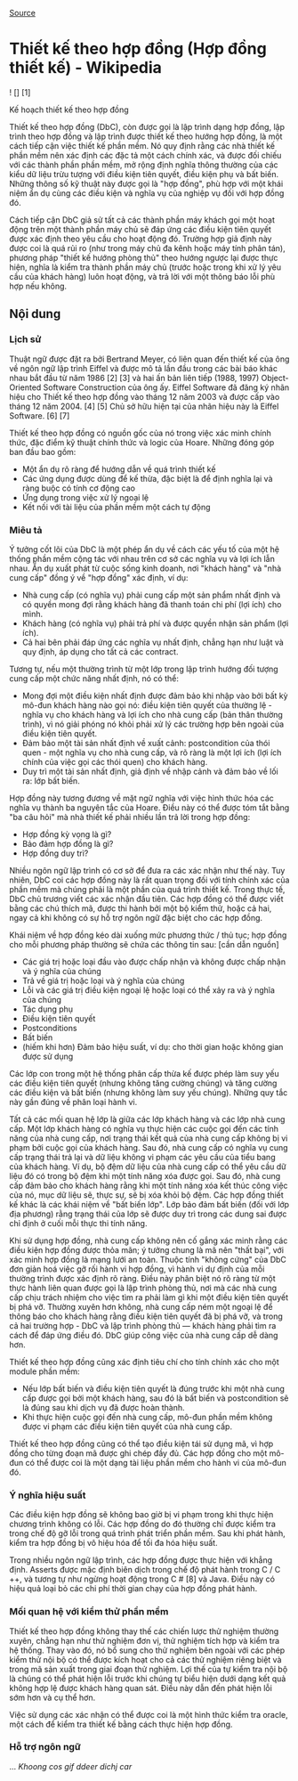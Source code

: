 [Source](https://en.m.wikipedia.org/wiki/Design_by_contract "Permalink to Design by contract - Wikipedia")

# Thiết kế theo hợp đồng (Hợp đồng thiết kế) - Wikipedia

! [] [1]

Kế hoạch thiết kế theo hợp đồng

Thiết kế theo hợp đồng (DbC), còn được gọi là lập trình dạng hợp đồng, lập trình theo hợp đồng và lập trình được thiết kế theo hướng hợp đồng, là một cách tiếp cận việc thiết kế phần mềm. Nó quy định rằng các nhà thiết kế phần mềm nên xác định các đặc tả một cách chính xác, và được đối chiếu với các thành phần phần mềm, mở rộng định nghĩa thông thường của các kiểu dữ liệu trừu tượng với điều kiện tiên quyết, điều kiện phụ và bất biến. Những thông số kỹ thuật này được gọi là "hợp đồng", phù hợp với một khái niệm ẩn dụ cùng các điều kiện và nghĩa vụ của nghiệp vụ đối với hợp đồng đó.

Cách tiếp cận DbC giả sử tất cả các thành phần máy khách gọi một hoạt động trên một thành phần máy chủ sẽ đáp ứng các điều kiện tiên quyết được xác định theo yêu cầu cho hoạt động đó. Trường hợp giả định này được coi là quá rủi ro (như trong máy chủ đa kênh hoặc máy tính phân tán), phương pháp "thiết kế hướng phòng thủ" theo hướng ngược lại được thực hiện, nghĩa là kiểm tra thành phần máy chủ (trước hoặc trong khi xử lý yêu cầu của khách hàng) luôn hoạt động, và trả lời với một thông báo lỗi phù hợp nếu không.

## Nội dung

### Lịch sử

Thuật ngữ được đặt ra bởi Bertrand Meyer, có liên quan đến thiết kế của ông về ngôn ngữ lập trình Eiffel và được mô tả lần đầu trong các bài báo khác nhau bắt đầu từ năm 1986 [2] [3] và hai ấn bản liên tiếp (1988, 1997) Object-Oriented Software Construction của ông ấy. Eiffel Software đã đăng ký nhãn hiệu cho Thiết kế theo hợp đồng vào tháng 12 năm 2003 và được cấp vào tháng 12 năm 2004. [4] [5] Chủ sở hữu hiện tại của nhãn hiệu này là Eiffel Software. [6] [7]

Thiết kế theo hợp đồng có nguồn gốc của nó trong việc xác minh chính thức, đặc điểm kỹ thuật chính thức và logic của Hoare. Những đóng góp ban đầu bao gồm:

* Một ẩn dụ rõ ràng để hướng dẫn về quá trình thiết kế
* Các ứng dụng được dùng để kế thừa, đặc biệt là để định nghĩa lại và ràng buộc có tính cơ động cao
* Ứng dụng trong việc xử lý ngoại lệ
* Kết nối với tài liệu của phần mềm một cách tự động

### Miêu tả

Ý tưởng cốt lõi của DbC là một phép ẩn dụ về cách các yếu tố của một hệ thống phần mềm cộng tác với nhau trên cơ sở các nghĩa vụ và lợi ích lẫn nhau. Ẩn dụ xuất phát từ cuộc sống kinh doanh, nơi "khách hàng" và "nhà cung cấp" đồng ý về "hợp đồng" xác định, ví dụ:

* Nhà cung cấp (có nghĩa vụ) phải cung cấp một sản phẩm nhất định và có quyền mong đợi rằng khách hàng đã thanh toán chi phí (lợi ích) cho mình.
* Khách hàng (có nghĩa vụ) phải trả phí và được quyền nhận sản phẩm (lợi ích).
* Cả hai bên phải đáp ứng các nghĩa vụ nhất định, chẳng hạn như luật và quy định, áp dụng cho tất cả các contract.

Tương tự, nếu một thường trình từ một lớp trong lập trình hướng đối tượng cung cấp một chức năng nhất định, nó có thể:

* Mong đợi một điều kiện nhất định được đảm bảo khi nhập vào bởi bất kỳ mô-đun khách hàng nào gọi nó: điều kiện tiên quyết của thường lệ - nghĩa vụ cho khách hàng và lợi ích cho nhà cung cấp (bản thân thường trình), vì nó giải phóng nó khỏi phải xử lý các trường hợp bên ngoài của điều kiện tiên quyết.
* Đảm bảo một tài sản nhất định về xuất cảnh: postcondition của thói quen - một nghĩa vụ cho nhà cung cấp, và rõ ràng là một lợi ích (lợi ích chính của việc gọi các thói quen) cho khách hàng.
* Duy trì một tài sản nhất định, giả định về nhập cảnh và đảm bảo về lối ra: lớp bất biến.

Hợp đồng này tương đương về mặt ngữ nghĩa với việc hình thức hóa các nghĩa vụ thành ba nguyên tắc của Hoare. Điều này có thể được tóm tắt bằng "ba câu hỏi" mà nhà thiết kế phải nhiều lần trả lời trong hợp đồng:

* Hợp đồng kỳ vọng là gì?
* Bảo đảm hợp đồng là gì?
* Hợp đồng duy trì?

Nhiều ngôn ngữ lập trình có cơ sở để đưa ra các xác nhận như thế này. Tuy nhiên, DbC coi các hợp đồng này là rất quan trọng đối với tính chính xác của phần mềm mà chúng phải là một phần của quá trình thiết kế. Trong thực tế, DbC chủ trương viết các xác nhận đầu tiên. Các hợp đồng có thể được viết bằng các chú thích mã, được thi hành bởi một bộ kiểm thử, hoặc cả hai, ngay cả khi không có sự hỗ trợ ngôn ngữ đặc biệt cho các hợp đồng.

Khái niệm về hợp đồng kéo dài xuống mức phương thức / thủ tục; hợp đồng cho mỗi phương pháp thường sẽ chứa các thông tin sau: [cần dẫn nguồn]

* Các giá trị hoặc loại đầu vào được chấp nhận và không được chấp nhận và ý nghĩa của chúng
* Trả về giá trị hoặc loại và ý nghĩa của chúng
* Lỗi và các giá trị điều kiện ngoại lệ hoặc loại có thể xảy ra và ý nghĩa của chúng
* Tác dụng phụ
* Điều kiện tiên quyết
* Postconditions
* Bất biến
* (hiếm khi hơn) Đảm bảo hiệu suất, ví dụ: cho thời gian hoặc không gian được sử dụng

Các lớp con trong một hệ thống phân cấp thừa kế được phép làm suy yếu các điều kiện tiên quyết (nhưng không tăng cường chúng) và tăng cường các điều kiện và bất biến (nhưng không làm suy yếu chúng). Những quy tắc này gần đúng về phân loại hành vi.

Tất cả các mối quan hệ lớp là giữa các lớp khách hàng và các lớp nhà cung cấp. Một lớp khách hàng có nghĩa vụ thực hiện các cuộc gọi đến các tính năng của nhà cung cấp, nơi trạng thái kết quả của nhà cung cấp không bị vi phạm bởi cuộc gọi của khách hàng. Sau đó, nhà cung cấp có nghĩa vụ cung cấp trạng thái trả lại và dữ liệu không vi phạm các yêu cầu của tiểu bang của khách hàng. Ví dụ, bộ đệm dữ liệu của nhà cung cấp có thể yêu cầu dữ liệu đó có trong bộ đệm khi một tính năng xóa được gọi. Sau đó, nhà cung cấp đảm bảo cho khách hàng rằng khi một tính năng xóa kết thúc công việc của nó, mục dữ liệu sẽ, thực sự, sẽ bị xóa khỏi bộ đệm. Các hợp đồng thiết kế khác là các khái niệm về "bất biến lớp". Lớp bảo đảm bất biến (đối với lớp địa phương) rằng trạng thái của lớp sẽ được duy trì trong các dung sai được chỉ định ở cuối mỗi thực thi tính năng.

Khi sử dụng hợp đồng, nhà cung cấp không nên cố gắng xác minh rằng các điều kiện hợp đồng được thỏa mãn; ý tưởng chung là mã nên "thất bại", với xác minh hợp đồng là mạng lưới an toàn. Thuộc tính "không cứng" của DbC đơn giản hoá việc gỡ rối hành vi hợp đồng, vì hành vi dự định của mỗi thường trình được xác định rõ ràng. Điều này phân biệt nó rõ ràng từ một thực hành liên quan được gọi là lập trình phòng thủ, nơi mà các nhà cung cấp chịu trách nhiệm cho việc tìm ra phải làm gì khi một điều kiện tiên quyết bị phá vỡ. Thường xuyên hơn không, nhà cung cấp ném một ngoại lệ để thông báo cho khách hàng rằng điều kiện tiên quyết đã bị phá vỡ, và trong cả hai trường hợp - DbC và lập trình phòng thủ — khách hàng phải tìm ra cách để đáp ứng điều đó. DbC giúp công việc của nhà cung cấp dễ dàng hơn.

Thiết kế theo hợp đồng cũng xác định tiêu chí cho tính chính xác cho một module phần mềm:

* Nếu lớp bất biến và điều kiện tiên quyết là đúng trước khi một nhà cung cấp được gọi bởi một khách hàng, sau đó là bất biến và postcondition sẽ là đúng sau khi dịch vụ đã được hoàn thành.
* Khi thực hiện cuộc gọi đến nhà cung cấp, mô-đun phần mềm không được vi phạm các điều kiện tiên quyết của nhà cung cấp.

Thiết kế theo hợp đồng cũng có thể tạo điều kiện tái sử dụng mã, vì hợp đồng cho từng đoạn mã được ghi chép đầy đủ. Các hợp đồng cho một mô-đun có thể được coi là một dạng tài liệu phần mềm cho hành vi của mô-đun đó.
### Ý nghĩa hiệu suất

Các điều kiện hợp đồng sẽ không bao giờ bị vi phạm trong khi thực hiện chương trình không có lỗi. Các hợp đồng do đó thường chỉ được kiểm tra trong chế độ gỡ lỗi trong quá trình phát triển phần mềm. Sau khi phát hành, kiểm tra hợp đồng bị vô hiệu hóa để tối đa hóa hiệu suất.

Trong nhiều ngôn ngữ lập trình, các hợp đồng được thực hiện với khẳng định. Asserts được mặc định biên dịch trong chế độ phát hành trong C / C ++, và tương tự như ngừng hoạt động trong C # [8] và Java. Điều này có hiệu quả loại bỏ các chi phí thời gian chạy của hợp đồng phát hành.

### Mối quan hệ với kiểm thử phần mềm

Thiết kế theo hợp đồng không thay thế các chiến lược thử nghiệm thường xuyên, chẳng hạn như thử nghiệm đơn vị, thử nghiệm tích hợp và kiểm tra hệ thống. Thay vào đó, nó bổ sung cho thử nghiệm bên ngoài với các phép kiểm thử nội bộ có thể được kích hoạt cho cả các thử nghiệm riêng biệt và trong mã sản xuất trong giai đoạn thử nghiệm. Lợi thế của tự kiểm tra nội bộ là chúng có thể phát hiện lỗi trước khi chúng tự biểu hiện dưới dạng kết quả không hợp lệ được khách hàng quan sát. Điều này dẫn đến phát hiện lỗi sớm hơn và cụ thể hơn.

Việc sử dụng các xác nhận có thể được coi là một hình thức kiểm tra oracle, một cách để kiểm tra thiết kế bằng cách thực hiện hợp đồng.

### Hỗ trợ ngôn ngữ
 ... *Khoong cos gif ddeer dichj car*
